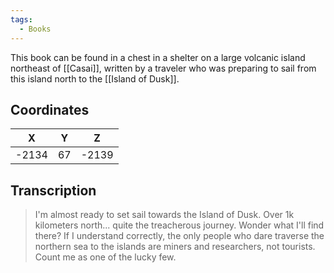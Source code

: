 ```yaml
---
tags:
  - Books
---
```


This book can be found in a chest in a shelter on a large volcanic island northeast of [[Casai]], written by a traveler who was preparing to sail from this island north to the [[Island of Dusk]].

## Coordinates
| **X** | **Y** | **Z** |
| :---: | :---: | :---: |
| -2134 |  67   | -2139 |

## Transcription
> I'm almost ready to set sail towards the Island of Dusk. Over 1k kilometers north... quite the treacherous journey. Wonder what I'll find there? If I understand correctly, the only people who dare traverse the northern sea to the islands are miners and researchers, not tourists. Count me as one of the lucky few.
